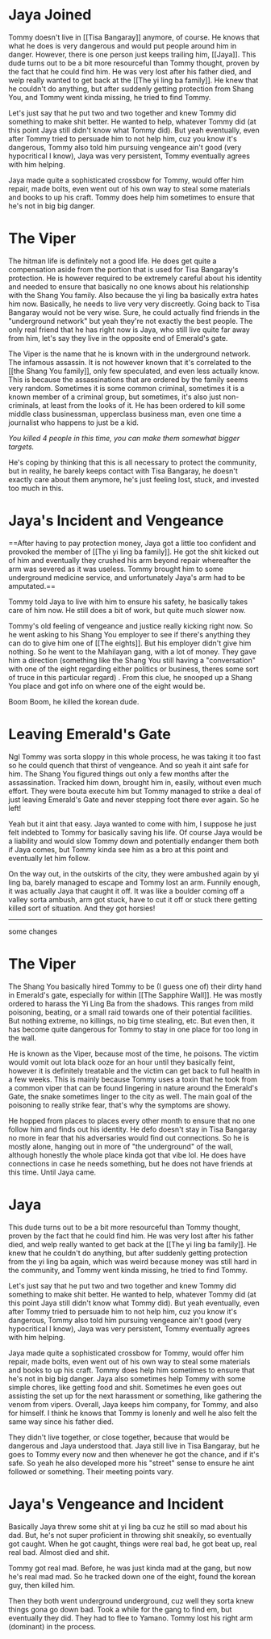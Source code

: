 # Jaya Joined

Tommy doesn't live in [[Tisa Bangaray]] anymore, of course. He knows that what he does is very dangerous and would put people around him in danger. However, there is one person just keeps trailing him, [[Jaya]]. This dude turns out to be a bit more resourceful than Tommy thought, proven by the fact that he could find him. He was very lost after his father died, and welp really wanted to get back at the [[The yi ling ba family]]. He knew that he couldn't do anything, but after suddenly getting protection from Shang You, and Tommy went kinda missing, he tried to find Tommy.

Let's just say that he put two and two together and knew Tommy did something to make shit better. He wanted to help, whatever Tommy did (at this point Jaya still didn't know what Tommy did). But yeah eventually, even after Tommy tried to persuade him to not help him, cuz you know it's dangerous, Tommy also told him pursuing vengeance ain't good (very hypocritical I know), Jaya was very persistent, Tommy eventually agrees with him helping.

Jaya made quite a sophisticated crossbow for Tommy, would offer him repair, made bolts, even went out of his own way to steal some materials and books to up his craft. Tommy does help him sometimes to ensure that he's not in big big danger.

# The Viper

The hitman life is definitely not a good life. He does get quite a compensation aside from the portion that is used for Tisa Bangaray's protection. He is however required to be extremely careful about his identity and needed to ensure that basically no one knows about his relationship with the Shang You family. Also because the yi ling ba basically extra hates him now. Basically, he needs to live very very discreetly. Going back to Tisa Bangaray would not be very wise. Sure, he could actually find friends in the "underground network" but yeah they're not exactly the best people. The only real friend that he has right now is Jaya, who still live quite far away from him, let's say they live in the opposite end of Emerald's gate.

The Viper is the name that he is known with in the underground network. The infamous assassin. It is not however known that it's correlated to the [[the Shang You family]], only few speculated, and even less actually know. This is because the assassinations that are ordered by the family seems very random. Sometimes it is some common criminal, sometimes it is a known member of a criminal group, but sometimes, it's also just non-criminals, at least from the looks of it. He has been ordered to kill some middle class businessman, upperclass business man, even one time a journalist who happens to just be a kid.

*You killed 4 people in this time, you can make them somewhat bigger targets.*


He's coping by thinking that this is all necessary to protect the community, but in reality, he barely keeps contact with Tisa Bangaray, he doesn't exactly care about them anymore, he's just feeling lost, stuck, and invested too much in this. 

# Jaya's Incident and Vengeance

==After having to pay protection money, Jaya got a little too confident and provoked the member of [[The yi ling ba family]]. He got the shit kicked out of him and eventually they crushed his arm beyond repair whereafter the arm was severed as it was useless. Tommy brought him to some underground medicine service, and unfortunately Jaya's arm had to be amputated.==

Tommy told Jaya to live with him to ensure his safety, he basically takes care of him now. He still does a bit of work, but quite much slower now.

Tommy's old feeling of vengeance and justice really kicking right now. So he went asking to his Shang You employer to see if there's anything they can do to give him one of [[The eights]]. But his employer didn't give him nothing. So he went to the Mahilayan gang, with a lot of money. They gave him a direction (something like the Shang You still having a "conversation" with one of the eight regarding either politics or business, theres some sort of truce in this particular regard) . From this clue, he snooped up a Shang You place and got info on where one of the eight would be.

Boom Boom, he killed the korean dude.

# Leaving Emerald's Gate

Ngl Tommy was sorta sloppy in this whole process, he was taking it too fast so he could quench that thirst of vengeance. And so yeah it aint safe for him. The Shang You figured things out only a few months after the assassination. Tracked him down, brought him in, easily, without even much effort. They were bouta execute him but Tommy managed to strike a deal of just leaving Emerald's Gate and never stepping foot there ever again. So he left!

Yeah but it aint that easy. Jaya wanted to come with him, I suppose he just felt indebted to Tommy for basically saving his life. Of course Jaya would be a liability and would slow Tommy down and potentially endanger them both if Jaya comes, but Tommy kinda see him as a bro at this point and eventually let him follow.

On the way out, in the outskirts of the city, they were ambushed again by yi ling ba, barely managed to escape and Tommy lost an arm. Funnily enough, it was actually Jaya that caught it off. It was like a boulder coming off a valley sorta ambush, arm got stuck, have to cut it off or stuck there getting killed sort of situation. And they got horsies!

---
some changes

# The Viper

The Shang You basically hired Tommy to be (I guess one of) their dirty hand in Emerald's gate, especially for within [[The Sapphire Wall]]. He was mostly ordered to harass the Yi Ling Ba from the shadows. This ranges from mild poisoning, beating, or a small raid towards one of their potential facilities. But nothing extreme, no killings, no big time stealing, etc. But even then, it has become quite dangerous for Tommy to stay in one place for too long in the wall. 

He is known as the Viper, because most of the time, he poisons. The victim would vomit out lota black ooze for an hour until they basically feint, however it is definitely treatable and the victim can get back to full health in a few weeks. This is mainly because Tommy uses a toxin that he took from a common viper that can be found lingering in nature around the Emerald's Gate, the snake sometimes linger to the city as well. The main goal of the poisoning to really strike fear, that's why the symptoms are showy.

He hopped from places to places every other month to ensure that no one follow him and finds out his identity. He defo doesn't stay in Tisa Bangaray no more in fear that his adversaries would find out connections. So he is mostly alone, hanging out in more of "the underground" of the wall, although honestly the whole place kinda got that vibe lol. He does have connections in case he needs something, but he does not have friends at this time. Until Jaya came.

# Jaya

This dude turns out to be a bit more resourceful than Tommy thought, proven by the fact that he could find him. He was very lost after his father died, and welp really wanted to get back at the [[The yi ling ba family]]. He knew that he couldn't do anything, but after suddenly getting protection from the yi ling ba again, which was weird because money was still hard in the community, and Tommy went kinda missing, he tried to find Tommy.

Let's just say that he put two and two together and knew Tommy did something to make shit better. He wanted to help, whatever Tommy did (at this point Jaya still didn't know what Tommy did). But yeah eventually, even after Tommy tried to persuade him to not help him, cuz you know it's dangerous, Tommy also told him pursuing vengeance ain't good (very hypocritical I know), Jaya was very persistent, Tommy eventually agrees with him helping.

Jaya made quite a sophisticated crossbow for Tommy, would offer him repair, made bolts, even went out of his own way to steal some materials and books to up his craft. Tommy does help him sometimes to ensure that he's not in big big danger. Jaya also sometimes help Tommy with some simple chores, like getting food and shit. Sometimes he even goes out assisting the set up for the next harassment or something, like gathering the venom from vipers. Overall, Jaya keeps him company, for Tommy, and also for himself. I think he knows that Tommy is lonenly and well he also felt the same way since his father died.

They didn't live together, or close together, because that would be dangerous and Jaya understood that. Jaya still live in Tisa Bangaray, but he goes to Tommy every now and then whenever he got the chance, and if it's safe. So yeah he also developed more his "street" sense to ensure he aint followed or something. Their meeting points vary.

# Jaya's Vengeance and Incident

Basically Jaya threw some shit at yi ling ba cuz he still so mad about his dad. But, he's not super proficient in throwing shit sneakily, so eventually got caught. When he got caught, things were real bad, he got beat up, real real bad. Almost died and shit.

Tommy got real mad. Before, he was just kinda mad at the gang, but now he's real mad mad. So he tracked down one of the eight, found the korean guy, then killed him.

Then they both went underground underground, cuz well they sorta knew things gona go down bad. Took a while for the gang to find em, but eventually they did. They had to flee to Yamano. Tommy lost his right arm (dominant) in the process.
